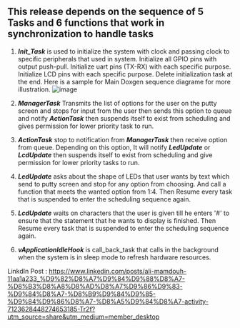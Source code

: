 ## This release depends on the sequence of 5 Tasks and 6 functions that work in synchronization to handle tasks
1. _**Init_Task**_ is used to initialize the system with clock and passing clock to specific peripherals that used in system. Initialize all GPIO pins with output push-pull.
   Initialize uart pins (TX-RX) with each specific purpose. Initialize LCD pins with each specific purpose. Delete initialization task at the end. Here is a sample for Main Doxgen sequence diagrame for more illustration.
![image](https://github.com/ShehabAldeenMo/FinalProject_RTOS/assets/144431914/86488088-5519-4398-bf12-47e583c47dcc)

3. _**ManagerTask**_ Transmits the list of options for the user on the putty screen and stops for input from the user then sends this option to queue and notify _**ActionTask**_ then
   suspends itself to exist from scheduling and gives permission for lower priority task to run.

4. _**ActionTask**_ stop to notification from _**ManagerTask**_ then receive option from queue. Depending on this option, It will notify **_LedUpdate_** or _**LcdUpdate**_ then suspends
   itself to exist from scheduling and give permission for lower priority tasks to run.

5. _**LedUpdate**_ asks about the shape of LEDs that user wants by text which send to putty screen and stop for any option from choosing. And call a function that meets the wanted option
   from 1:4. Then Resume every task that is suspended to enter the scheduling sequence again.

6. _**LcdUpdate**_ waits on characters that the user is given till he enters '#' to ensure that the statement that he wants to display is finished. Then Resume every task that is suspended to enter the scheduling sequence again.

7. _**vApplicationIdleHook**_ is call_back_task that calls in the background when the system is in sleep mode to refresh hardware resources.

LinkdIn Post : https://www.linkedin.com/posts/ali-mamdouh-11aa1a233_%D9%82%D8%A7%D9%84%D9%88%D8%A7-%D8%B3%D8%A8%D8%AD%D8%A7%D9%86%D9%83-%D9%84%D8%A7-%D8%B9%D9%84%D9%85-%D9%84%D9%86%D8%A7-%D8%A5%D9%84%D8%A7-activity-7123628448274653185-Tr2f?utm_source=share&utm_medium=member_desktop
